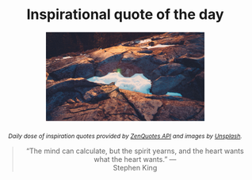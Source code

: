 
<div align="center">

# Inspirational quote of the day

<img src="./data/photo.jpeg" alt="Beautiful nature photo" width="320" height="180">

<sub><i>Daily dose of inspiration quotes provided by [ZenQuotes API](https://zenquotes.io/) and images by [Unsplash](https://unsplash.com/).</i></sub>


<blockquote>&ldquo;The mind can calculate, but the spirit yearns, and the heart wants what the heart wants.&rdquo; &mdash; <footer>Stephen King</footer></blockquote>

</div>
